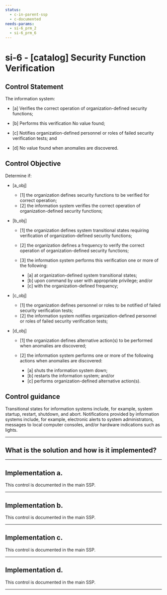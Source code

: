 ```yaml
---
status:
  - c-in-parent-ssp
  - c-documented
needs-params:
  - si-6_prm_2
  - si-6_prm_6
---
```


# si-6 - \[catalog\] Security Function Verification

## Control Statement

The information system:

- \[a\] Verifies the correct operation of organization-defined security functions;

- \[b\] Performs this verification No value found;

- \[c\] Notifies organization-defined personnel or roles of failed security verification tests; and

- \[d\]  No value found when anomalies are discovered.

## Control Objective

Determine if:

- \[a_obj\]

  - \[1\] the organization defines security functions to be verified for correct operation;
  - \[2\] the information system verifies the correct operation of organization-defined security functions;

- \[b_obj\]

  - \[1\] the organization defines system transitional states requiring verification of organization-defined security functions;
  - \[2\] the organization defines a frequency to verify the correct operation of organization-defined security functions;
  - \[3\] the information system performs this verification one or more of the following:

    - \[a\] at organization-defined system transitional states;
    - \[b\] upon command by user with appropriate privilege; and/or
    - \[c\] with the organization-defined frequency;

- \[c_obj\]

  - \[1\] the organization defines personnel or roles to be notified of failed security verification tests;
  - \[2\] the information system notifies organization-defined personnel or roles of failed security verification tests;

- \[d_obj\]

  - \[1\] the organization defines alternative action(s) to be performed when anomalies are discovered;
  - \[2\] the information system performs one or more of the following actions when anomalies are discovered:

    - \[a\] shuts the information system down;
    - \[b\] restarts the information system; and/or
    - \[c\] performs organization-defined alternative action(s).

## Control guidance

Transitional states for information systems include, for example, system startup, restart, shutdown, and abort. Notifications provided by information systems include, for example, electronic alerts to system administrators, messages to local computer consoles, and/or hardware indications such as lights.

______________________________________________________________________

## What is the solution and how is it implemented?

<!-- Please leave this section blank and enter implementation details in the parts below. -->

______________________________________________________________________

## Implementation a.

This control is documented in the main SSP.

______________________________________________________________________

## Implementation b.

This control is documented in the main SSP.

______________________________________________________________________

## Implementation c.

This control is documented in the main SSP.

______________________________________________________________________

## Implementation d.

This control is documented in the main SSP.

______________________________________________________________________
